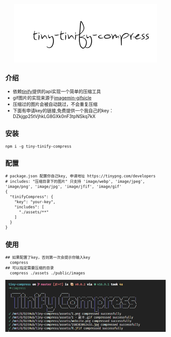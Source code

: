 <span><div align="center">![picture](/assets/logo.png)</div></span>

## 介绍
- 依赖[tinify](https://tinypng.com/)提供的api实现一个简单的压缩工具
- gif图片的实现来源于[imagemin-gifsicle](https://github.com/imagemin/imagemin-gifsicle)
- 压缩过的图片会被自动跳过，不会重复压缩
- 下面有申请key的链接,免费提供一个我自己的key：DZkjgp25tVjhkLG8GXk0nF3tpNSkq7kX

## 安装
```shell
npm i -g tiny-tinify-compress
```

## 配置
```shell
# package.json 配置你自己key, 申请地址 https://tinypng.com/developers
# includes: "压缩目录下的图片" 只支持 'image/webp', 'image/jpeg', 'image/png', 'image/jpg', 'image/jfif', 'image/gif'
{
  "tinifyCompress": {
    "key": "your-key",
    "includes": [
      "./assets/**"
    ]
  }
}
```

## 使用
```shell
## 如果配置了key，否则第一次会提示你输入key
  compress
## 可以指定需要压缩的目录
  compress ./assets ./public/images
```
<img src="./assets/kv.jpg" />

